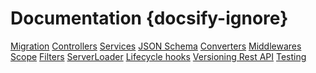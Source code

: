 
# Documentation {docsify-ignore}


<div class="topics">

[Migration](docs/migration.md)
[Controllers](docs/controllers.md)
[Services](docs/services/overview.md)
[JSON Schema](docs/jsonschema.md)
[Converters](docs/converters.md)
[Middlewares](docs/middlewares/overview.md)
[Scope](docs/scope.md)
[Filters](docs/filters.md)
[ServerLoader](docs/server-loader/_sidebar.md)
[Lifecycle hooks](docs/server-loader/lifecycle-hooks.md)
[Versioning Rest API](docs/server-loader/versioning.md) 
[Testing](docs/testing.md)

</div>  